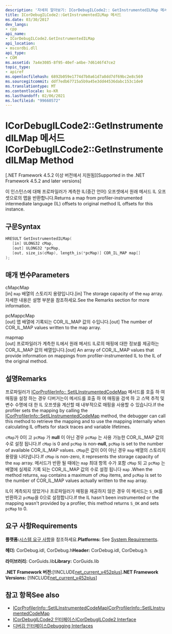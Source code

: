```yaml
---
description: '자세히 알아보기: ICorDebugILCode2:: GetInstrumentedILMap 메서드'
title: ICorDebugILCode2::GetInstrumentedILMap 메서드
ms.date: 03/30/2017
dev_langs:
- cpp
api_name:
- ICorDebugILCode2.GetInstrumentedILMap
api_location:
- mscordbi.dll
api_type:
- COM
ms.assetid: 7a4e3085-8f95-40ef-a4be-7d6146f47ce2
topic_type:
- apiref
ms.openlocfilehash: 6892b059e1774d7b0a61d7a8dd7df69bc2e8c569
ms.sourcegitcommit: ddf7edb67715a5b9a45e3dd44536dabc153c1de0
ms.translationtype: MT
ms.contentlocale: ko-KR
ms.lasthandoff: 02/06/2021
ms.locfileid: "99660572"
---
```

# <a name="icordebugilcode2getinstrumentedilmap-method"></a><span data-ttu-id="e9ecc-103">ICorDebugILCode2::GetInstrumentedILMap 메서드</span><span class="sxs-lookup"><span data-stu-id="e9ecc-103">ICorDebugILCode2::GetInstrumentedILMap Method</span></span>

<span data-ttu-id="e9ecc-104">[.NET Framework 4.5.2 이상 버전에서 지원됨]</span><span class="sxs-lookup"><span data-stu-id="e9ecc-104">[Supported in the .NET Framework 4.5.2 and later versions]</span></span>  
  
 <span data-ttu-id="e9ecc-105">이 인스턴스에 대해 프로파일러가 계측한 IL(중간 언어) 오프셋에서 원래 메서드 IL 오프셋으로의 맵을 반환합니다.</span><span class="sxs-lookup"><span data-stu-id="e9ecc-105">Returns a map from profiler-instrumented intermediate language (IL) offsets to original method IL offsets for this instance.</span></span>  
  
## <a name="syntax"></a><span data-ttu-id="e9ecc-106">구문</span><span class="sxs-lookup"><span data-stu-id="e9ecc-106">Syntax</span></span>  
  
```cpp
HRESULT GetInstrumentedILMap(  
   [in] ULONG32 cMap,  
   [out] ULONG32 *pcMap,  
   [out, size_is(cMap), length_is(*pcMap)] COR_IL_MAP map[]  
);  
```  
  
## <a name="parameters"></a><span data-ttu-id="e9ecc-107">매개 변수</span><span class="sxs-lookup"><span data-stu-id="e9ecc-107">Parameters</span></span>  

 <span data-ttu-id="e9ecc-108">cMap</span><span class="sxs-lookup"><span data-stu-id="e9ecc-108">cMap</span></span>  
 <span data-ttu-id="e9ecc-109">[in] `map` 배열의 스토리지 용량입니다.</span><span class="sxs-lookup"><span data-stu-id="e9ecc-109">[in] The storage capacity of the `map` array.</span></span> <span data-ttu-id="e9ecc-110">자세한 내용은 설명 부분을 참조하세요.</span><span class="sxs-lookup"><span data-stu-id="e9ecc-110">See the Remarks section for more information.</span></span>  
  
 <span data-ttu-id="e9ecc-111">pcMap</span><span class="sxs-lookup"><span data-stu-id="e9ecc-111">pcMap</span></span>  
 <span data-ttu-id="e9ecc-112">[out] 맵 배열에 기록되는 COR_IL_MAP 값의 수입니다.</span><span class="sxs-lookup"><span data-stu-id="e9ecc-112">[out] The number of COR_IL_MAP values written to the map array.</span></span>  
  
 <span data-ttu-id="e9ecc-113">map</span><span class="sxs-lookup"><span data-stu-id="e9ecc-113">map</span></span>  
 <span data-ttu-id="e9ecc-114">[out] 프로파일러가 계측한 IL에서 원래 메서드 IL로의 매핑에 대한 정보를 제공하는 COR_IL_MAP 값의 배열입니다.</span><span class="sxs-lookup"><span data-stu-id="e9ecc-114">[out] An array of COR_IL_MAP values that provide information on mappings from profiler-instrumented IL to the IL of the original method.</span></span>  
  
## <a name="remarks"></a><span data-ttu-id="e9ecc-115">설명</span><span class="sxs-lookup"><span data-stu-id="e9ecc-115">Remarks</span></span>  

 <span data-ttu-id="e9ecc-116">프로파일러가 [ICorProfilerInfo:: SetILInstrumentedCodeMap](../profiling/icorprofilerinfo-setilinstrumentedcodemap-method.md) 메서드를 호출 하 여 매핑을 설정 하는 경우 디버거는이 메서드를 호출 하 여 매핑을 검색 하 고 스택 추적 및 변수 수명에 대 한 IL 오프셋을 계산할 때 내부적으로 매핑을 사용할 수 있습니다.</span><span class="sxs-lookup"><span data-stu-id="e9ecc-116">If the profiler sets the mapping by calling the [ICorProfilerInfo::SetILInstrumentedCodeMap](../profiling/icorprofilerinfo-setilinstrumentedcodemap-method.md) method, the debugger can call this method to retrieve the mapping and to use the mapping internally when calculating IL offsets for stack traces and variable lifetimes.</span></span>  
  
 <span data-ttu-id="e9ecc-117">`cMap`가 0이 고 `pcMap` 가 **null** 이 아닌 경우 `pcMap` 는 사용 가능한 COR_IL_MAP 값의 수로 설정 됩니다.</span><span class="sxs-lookup"><span data-stu-id="e9ecc-117">If `cMap` is 0 and `pcMap` is non-**null**, `pcMap` is set to the number of available COR_IL_MAP values.</span></span> <span data-ttu-id="e9ecc-118">`cMap`은 값이 0이 아닌 경우 `map` 배열의 스토리지 용량을 나타냅니다.</span><span class="sxs-lookup"><span data-stu-id="e9ecc-118">If `cMap` is non-zero, it represents the storage capacity of the `map` array.</span></span> <span data-ttu-id="e9ecc-119">메서드가 반환 될 때에는 `map` 최대 항목 수가 포함 `cMap` 되 고 `pcMap` 는 배열에 실제로 기록 되는 COR_IL_MAP 값의 수로 설정 됩니다 `map` .</span><span class="sxs-lookup"><span data-stu-id="e9ecc-119">When the method returns, `map` contains a maximum of `cMap` items, and `pcMap` is set to the number of COR_IL_MAP values actually written to the `map` array.</span></span>  
  
 <span data-ttu-id="e9ecc-120">IL이 계측되지 않았거나 프로파일러가 매핑을 제공하지 않은 경우 이 메서드는 `S_OK`를 반환하고 `pcMap`을 0으로 설정합니다.</span><span class="sxs-lookup"><span data-stu-id="e9ecc-120">If the IL hasn't been instrumented or the mapping wasn't provided by a profiler, this method returns `S_OK` and sets `pcMap` to 0.</span></span>  
  
## <a name="requirements"></a><span data-ttu-id="e9ecc-121">요구 사항</span><span class="sxs-lookup"><span data-stu-id="e9ecc-121">Requirements</span></span>  

 <span data-ttu-id="e9ecc-122">**플랫폼:**[시스템 요구 사항](../../get-started/system-requirements.md)을 참조하세요.</span><span class="sxs-lookup"><span data-stu-id="e9ecc-122">**Platforms:** See [System Requirements](../../get-started/system-requirements.md).</span></span>  
  
 <span data-ttu-id="e9ecc-123">**헤더:** CorDebug.idl, CorDebug.h</span><span class="sxs-lookup"><span data-stu-id="e9ecc-123">**Header:** CorDebug.idl, CorDebug.h</span></span>  
  
 <span data-ttu-id="e9ecc-124">**라이브러리:** CorGuids.lib</span><span class="sxs-lookup"><span data-stu-id="e9ecc-124">**Library:** CorGuids.lib</span></span>  
  
 <span data-ttu-id="e9ecc-125">**.NET Framework 버전:**[!INCLUDE[net_current_v452plus](../../../../includes/net-current-v452plus-md.md)]</span><span class="sxs-lookup"><span data-stu-id="e9ecc-125">**.NET Framework Versions:** [!INCLUDE[net_current_v452plus](../../../../includes/net-current-v452plus-md.md)]</span></span>  
  
## <a name="see-also"></a><span data-ttu-id="e9ecc-126">참고 항목</span><span class="sxs-lookup"><span data-stu-id="e9ecc-126">See also</span></span>

- [<span data-ttu-id="e9ecc-127">ICorProfilerInfo::SetILInstrumentedCodeMap</span><span class="sxs-lookup"><span data-stu-id="e9ecc-127">ICorProfilerInfo::SetILInstrumentedCodeMap</span></span>](../profiling/icorprofilerinfo-setilinstrumentedcodemap-method.md)
- [<span data-ttu-id="e9ecc-128">ICorDebugILCode2 인터페이스</span><span class="sxs-lookup"><span data-stu-id="e9ecc-128">ICorDebugILCode2 Interface</span></span>](icordebugilcode2-interface.md)
- [<span data-ttu-id="e9ecc-129">디버깅 인터페이스</span><span class="sxs-lookup"><span data-stu-id="e9ecc-129">Debugging Interfaces</span></span>](debugging-interfaces.md)
